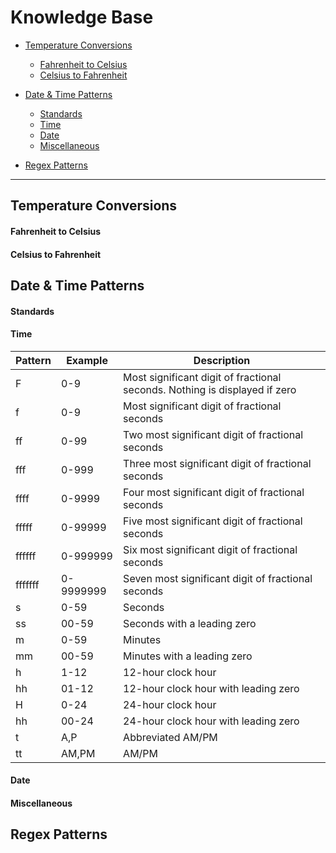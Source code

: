 # Knowledge Base

- [Temperature Conversions]()
  - [Fahrenheit to Celsius]()
  - [Celsius to Fahrenheit]()

- [Date & Time Patterns](https://github.com/austintrujillo/knowledge-base/edit/main/README.md#date--time-patterns)
  - [Standards]()
  - [Time](https://github.com/austintrujillo/knowledge-base/edit/main/README.md#time-patterns)
  - [Date]()
  - [Miscellaneous]()

- [Regex Patterns]()

---

## Temperature Conversions

#### Fahrenheit to Celsius

#### Celsius to Fahrenheit


## Date & Time Patterns

#### Standards

#### Time
| Pattern | Example | Description |
| ----------- | ----------- | ----------- |
| F | 0-9 | Most significant digit of fractional seconds. Nothing is displayed if zero |
| f | 0-9 | Most significant digit of fractional seconds |
| ff | 0-99 | Two most significant digit of fractional seconds |
| fff | 0-999 | Three most significant digit of fractional seconds |
| ffff | 0-9999 | Four most significant digit of fractional seconds |
| fffff | 0-99999 | Five most significant digit of fractional seconds |
| ffffff | 0-999999 | Six most significant digit of fractional seconds |
| fffffff | 0-9999999 | Seven most significant digit of fractional seconds |
| s | 0-59 | Seconds |
| ss | 00-59 | Seconds with a leading zero |
| m | 0-59 | Minutes |
| mm | 00-59 | Minutes with a leading zero |
| h | 1-12 | 12-hour clock hour |
| hh | 01-12 | 12-hour clock hour with leading zero |
| H | 0-24 | 24-hour clock hour |
| hh | 00-24 | 24-hour clock hour with leading zero |
| t | A,P | Abbreviated AM/PM |
| tt | AM,PM | AM/PM |

#### Date

#### Miscellaneous

## Regex Patterns
